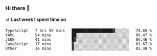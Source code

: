### Hi there 👋

<!--
**DBvc/DBvc** is a ✨ _special_ ✨ repository because its `README.md` (this file) appears on your GitHub profile.

Here are some ideas to get you started:

- 🔭 I’m currently working on ...
- 🌱 I’m currently learning ...
- 👯 I’m looking to collaborate on ...
- 🤔 I’m looking for help with ...
- 💬 Ask me about ...
- 📫 How to reach me: ...
- 😄 Pronouns: ...
- ⚡ Fun fact: ...
-->

📊 **Last week I spent time on**
<!--START_SECTION:waka-->

```text
TypeScript   7 hrs 59 mins   ██████████████████▓░░░░░░   74.65 %
YAML         54 mins         ██░░░░░░░░░░░░░░░░░░░░░░░   08.47 %
JSON         41 mins         █▓░░░░░░░░░░░░░░░░░░░░░░░   06.46 %
JavaScript   17 mins         ▓░░░░░░░░░░░░░░░░░░░░░░░░   02.67 %
Other        16 mins         ▓░░░░░░░░░░░░░░░░░░░░░░░░   02.49 %
```

<!--END_SECTION:waka-->
